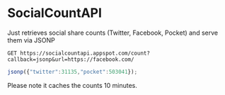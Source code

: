 # SocialCountAPI
Just retrieves social share counts (Twitter, Facebook, Pocket) and serve them via JSONP

`GET https://socialcountapi.appspot.com/count?callback=jsonp&url=https://facebook.com/`

```js
jsonp({"twitter":31135,"pocket":503041});
```

Please note it caches the counts 10 minutes.
